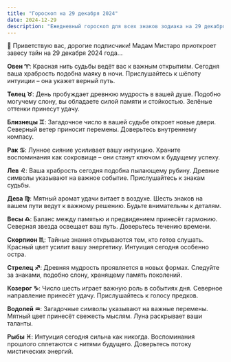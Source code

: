 ```yaml
---
title: "Гороскоп на 29 декабря 2024"
date: 2024-12-29
description: "Ежедневный гороскоп для всех знаков зодиака на 29 декабря 2024 года от Мадам Мистаро"
---
```


🌟 Приветствую вас, дорогие подписчики! Мадам Мистаро приоткроет завесу тайн на 29 декабря 2024 года... 

<b>Овен ♈️</b>: Красная нить судьбы ведёт вас к важным открытиям. Сегодня ваша храбрость подобна маяку в ночи. Прислушайтесь к шёпоту интуиции – она укажет верный путь.

<b>Телец ♉️</b>: День пробуждает древнюю мудрость в вашей душе. Подобно могучему слону, вы обладаете силой памяти и стойкостью. Зелёные оттенки принесут удачу.

<b>Близнецы ♊️</b>: Загадочное число в вашей судьбе откроет новые двери. Северный ветер приносит перемены. Доверьтесь внутреннему компасу.

<b>Рак ♋️</b>: Лунное сияние усиливает вашу интуицию. Храните воспоминания как сокровище – они станут ключом к будущему успеху.

<b>Лев ♌️</b>: Ваша храбрость сегодня подобна пылающему рубину. Древние символы указывают на важное событие. Прислушайтесь к знакам судьбы.

<b>Дева ♍️</b>: Мятный аромат удачи витает в воздухе. Шесть знаков на вашем пути ведут к важному решению. Будьте внимательны к деталям.

<b>Весы ♎️</b>: Баланс между памятью и предвидением принесёт гармонию. Северная звезда освещает ваш путь. Доверьтесь течению времени.

<b>Скорпион ♏️</b>: Тайные знания открываются тем, кто готов слушать. Красный цвет усилит вашу энергетику. Интуиция сегодня особенно остра.

<b>Стрелец ♐️</b>: Древняя мудрость проявляется в новых формах. Следуйте за знаками, подобно слону, хранящему память поколений.

<b>Козерог ♑️</b>: Число шесть играет важную роль в событиях дня. Северное направление принесёт удачу. Прислушайтесь к голосу предков.

<b>Водолей ♒️</b>: Загадочные символы указывают на важные перемены. Мятный цвет принесёт свежесть мыслям. Луна раскрывает ваши таланты.

<b>Рыбы ♓️</b>: Интуиция сегодня сильна как никогда. Воспоминания прошлого сплетаются с нитями будущего. Доверьтесь потоку мистических энергий.